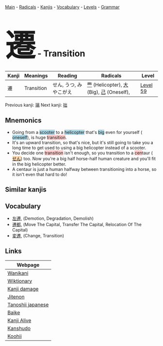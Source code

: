 <style> bigfont {font-size: 100px}</style>
[Main](../README.md) -
[Radicals](../radicals.md) -
[Kanjis](../kanjis.md) -
[Vocabulary](../vocabulary.md) -
[Levels](../levels.md) -
[Grammar](../grammar.md)
# <bigfont> 遷</bigfont> - Transition 

| Kanji | Meanings | Reading | Radicals | Level |
| --- | --- | --- | --- | --- |
| 遷 | Transition | せん, うつ, みやこがえ | [覀](../radicals/覀.md) (Helicopter), [大](../radicals/大.md) (Big), [己](../radicals/己.md) (Oneself),  | [Level 59](../levels/wk_level59.md) |

Previous kanji: [璃](璃.md) Next kanji: [拙](拙.md) 

## Mnemonics
 * Going from a <span style="background-color:#ADD8E6"> scooter</span> to a <span style="background-color:#ADD8E6"> helicopter</span> that's <span style="background-color:#ADD8E6"> big</span> even for yourself (<span style="background-color:#ADD8E6"> oneself</span>), is huge <span style="background-color:#ffcccb"> transition</span>.
* It's an upward transition, so that's nice, but it's still going to take you a long time to get used to using a big helicopter instead of a scooter.
* You decide one <span style="background-color:#ffcccb"> transition</span> isn't enough, so you transition to a <span style="background-color:#ffcccb"> cen</span>taur (<span style="background-color:#fed8b1"> [せん](https://jisho.org/search/せん)</span>) too. Now you're a big half horse-half human creature and you'll fit in the big helicopter better.
* A centaur is just a human halfway between transitioning into a horse, so it isn't even that hard to do!


## Similar kanjis
 


## Vocabulary
 * [左遷](../vocabulary/遷.md), (Demotion, Degradation, Demolish)
* [遷都](../vocabulary/遷.md), (Move The Capital, Transfer The Capital, Relocation Of The Capital)
* [変遷](../vocabulary/遷.md), (Change, Transition)



## Links 

| Webpage |
| --- |
| [Wanikani          ](https://www.wanikani.com/kanji/遷) |
| [Wiktionary        ](https://en.wiktionary.org/wiki/遷) |
| [Kanji damage      ](http://www.kanjidamage.com/kanji/search?utf8=✓&q=遷) |
| [Jitenon           ](https://jitenon.com/kanji/遷) |
| [Tanoshii japanese ](https://www.tanoshiijapanese.com/dictionary/kanji.cfm?k=遷) |
| [Baike             ](https://baike.baidu.com/item/遷) |
| [Kanji Alive       ](https://app.kanjialive.com/遷) |
| [Kanshudo          ](https://www.kanshudo.com/searchmn?q=遷) |
| [Koohii            ](https://kanji.koohii.com/study/kanji/遷) |
